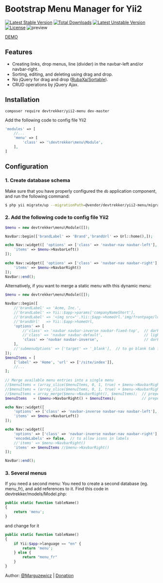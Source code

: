 Bootstrap Menu Manager for Yii2
================================

[![Latest Stable Version](https://poser.pugx.org/pceuropa/yii2-menu/v/stable)](https://packagist.org/packages/pceuropa/yii2-menu) [![Total Downloads](https://poser.pugx.org/pceuropa/yii2-menu/downloads)](https://packagist.org/packages/pceuropa/yii2-menu) [![Latest Unstable Version](https://poser.pugx.org/pceuropa/yii2-menu/v/unstable)](https://packagist.org/packages/pceuropa/yii2-menu) [![License](https://poser.pugx.org/pceuropa/yii2-menu/license)](https://packagist.org/packages/pceuropa/yii2-menu)
![preview](http://pceuropa.net/imgs/yii2-menu2.png)

[DEMO](http://yii2-menu.pceuropa.net/menu)

## Features

 * Creating links, drop menus, line (divider) in the navbar-left and/or navbar-right.
 * Sorting, editing, and deleting using drag and drop.
 * No jQuery for drag and drop ([RubaXa/Sortable](https://github.com/RubaXa/Sortable)).
 * CRUD operations by jQuery Ajax.
 
## Installation
```
composer require devtrekker/yii2-menu dev-master
```

Add the following code to config file Yii2
```php
'modules' => [
    //...
    'menu' => [
        'class' => '\devtrekker\menu\Module',
    ],
]
```

## Configuration

### 1. Create database schema

Make sure that you have properly configured the `db` application component,
and run the following command:

```bash
$ php yii migrate/up --migrationPath=@vendor/devtrekker/yii2-menu/migrations

```


### 2. Add the following code to config file Yii2

```php
$menu = new devtrekker\menu\Module([]);

NavBar::begin(['brandLabel' => 'Brand','brandUrl' => Url::home(),]);

echo Nav::widget([ 'options' => ['class' => 'navbar-nav navbar-left'],
    'items' => $menu->NavbarLeft() 
]);	
					
echo Nav::widget([ 'options' => ['class' => 'navbar-nav navbar-right'],
    'items' => $menu->NavbarRight()
]);
NavBar::end();

```

Alternatively, if you want to merge a static menu with this dynamic menu:
```php
$menu = new devtrekker\menu\Module([]);

NavBar::begin([
    //'brandLabel' => 'Acme, Inc.',
    //'brandLabel' => Yii::$app->params['companyNameShort'],
    //'brandLabel' => '<img src="'.Yii::$app->homeUrl.'img/frontpage/logo.png" style="margin: -10px; height: 40px;" valign="left">',
    //'brandUrl'   => Yii::$app->homeUrl,
    'options' => [
        //'class' => 'navbar navbar-inverse navbar-fixed-top',  // dark theme
        //'class' => 'navbar navbar-default',                   // light theme
        'class' => 'navbar navbar-inverse',                     // dark theme
    ],
    //'submenuOptions' => ['target' => '_blank'],  // to go blank tab for each menu item
]);
$menuItems = [
    ['label' => 'Home', 'url' => ['/site/index']],
    //...
];    
                
// Merge available menu entries into a single menu
//$menuItems = (array_slice($menuItems, 0, 1, true) + $menu->NavbarRight() + array_slice($menuItems, 1, count($menuItems)-1, true));  // insert in a specific index, using array union (duplicate items with numeric keys in 2nd array are ignored)
//$menuItems = (array_slice($menuItems, 0, 1, true) + $menu->NavbarRight() + $menuItems);  // insert in a specific index, using array union (duplicate items with numeric keys in 2nd array are ignored)
//$menuItems = array_merge($menu->NavbarRight(), $menuItems);  // prepend, using array merge (duplicate items with numeric keys get appended)
$menuItems   = ($menu->NavbarRight() + $menuItems);            // prepend, using array union (duplicate items with numeric keys in 2nd array are ignored)

echo Nav::widget([ 
    'options' => ['class' => 'navbar-inverse navbar-nav navbar-left'],
    'items' => $menu->NavbarLeft() 
]);	

echo Nav::widget([ 
    'options' => ['class' => 'navbar-inverse navbar-nav navbar-right'],
    'encodeLabels' => false,  // to allow icons in labels
    //'items' => $menu->NavbarRight()
    'items' => $menuItems //$menu->NavbarRight()
]);

NavBar::end();
```

### 3. Several menus
If you need a second menu:
You need to create a second database (eg. menu_fr), and add references to it. Find this code in devtrekker/models/Model.php:
```php
public static function tableName() 
{ 
    return 'menu'; 
}
```
and change for it

```php
public static function tableName() 
{ 
    if Yii:$app->language == "en" {
        return 'menu'; 
    } else {
        return "menu_fr"
    }
}
```
Author: [@Marguzewicz](https://twitter.com/Marguzewicz) | [Donation](https://www.paypal.com/cgi-bin/webscr?cmd=_donations&business=patriota%40or7%2eeu&lc=PL&item_name=Rafal%20Marguzewicz&no_note=1&no_shipping=1&currency_code=EUR&bn=PP%2dDonationsBF%3abtn_donateCC_LG%2egif%3aNonHosted)
